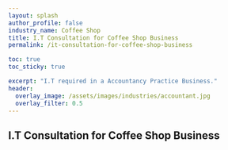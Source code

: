 ```yaml
---
layout: splash 
author_profile: false 
industry_name: Coffee Shop
title: I.T Consultation for Coffee Shop Business
permalink: /it-consultation-for-coffee-shop-business

toc: true
toc_sticky: true

excerpt: "I.T required in a Accountancy Practice Business."
header:
  overlay_image: /assets/images/industries/accountant.jpg
  overlay_filter: 0.5 
---
```


## I.T Consultation for Coffee Shop Business